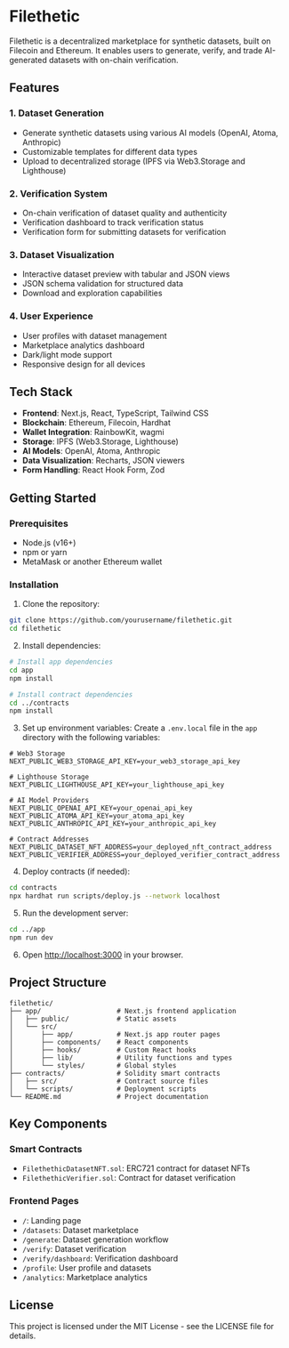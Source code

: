 # Filethetic

Filethetic is a decentralized marketplace for synthetic datasets, built on Filecoin and Ethereum. It enables users to generate, verify, and trade AI-generated datasets with on-chain verification.

## Features

### 1. Dataset Generation
- Generate synthetic datasets using various AI models (OpenAI, Atoma, Anthropic)
- Customizable templates for different data types
- Upload to decentralized storage (IPFS via Web3.Storage and Lighthouse)

### 2. Verification System
- On-chain verification of dataset quality and authenticity
- Verification dashboard to track verification status
- Verification form for submitting datasets for verification

### 3. Dataset Visualization
- Interactive dataset preview with tabular and JSON views
- JSON schema validation for structured data
- Download and exploration capabilities

### 4. User Experience
- User profiles with dataset management
- Marketplace analytics dashboard
- Dark/light mode support
- Responsive design for all devices

## Tech Stack

- **Frontend**: Next.js, React, TypeScript, Tailwind CSS
- **Blockchain**: Ethereum, Filecoin, Hardhat
- **Wallet Integration**: RainbowKit, wagmi
- **Storage**: IPFS (Web3.Storage, Lighthouse)
- **AI Models**: OpenAI, Atoma, Anthropic
- **Data Visualization**: Recharts, JSON viewers
- **Form Handling**: React Hook Form, Zod

## Getting Started

### Prerequisites
- Node.js (v16+)
- npm or yarn
- MetaMask or another Ethereum wallet

### Installation

1. Clone the repository:
```bash
git clone https://github.com/yourusername/filethetic.git
cd filethetic
```

2. Install dependencies:
```bash
# Install app dependencies
cd app
npm install

# Install contract dependencies
cd ../contracts
npm install
```

3. Set up environment variables:
Create a `.env.local` file in the `app` directory with the following variables:
```
# Web3 Storage
NEXT_PUBLIC_WEB3_STORAGE_API_KEY=your_web3_storage_api_key

# Lighthouse Storage
NEXT_PUBLIC_LIGHTHOUSE_API_KEY=your_lighthouse_api_key

# AI Model Providers
NEXT_PUBLIC_OPENAI_API_KEY=your_openai_api_key
NEXT_PUBLIC_ATOMA_API_KEY=your_atoma_api_key
NEXT_PUBLIC_ANTHROPIC_API_KEY=your_anthropic_api_key

# Contract Addresses
NEXT_PUBLIC_DATASET_NFT_ADDRESS=your_deployed_nft_contract_address
NEXT_PUBLIC_VERIFIER_ADDRESS=your_deployed_verifier_contract_address
```

4. Deploy contracts (if needed):
```bash
cd contracts
npx hardhat run scripts/deploy.js --network localhost
```

5. Run the development server:
```bash
cd ../app
npm run dev
```

6. Open [http://localhost:3000](http://localhost:3000) in your browser.

## Project Structure

```
filethetic/
├── app/                   # Next.js frontend application
│   ├── public/            # Static assets
│   └── src/
│       ├── app/           # Next.js app router pages
│       ├── components/    # React components
│       ├── hooks/         # Custom React hooks
│       ├── lib/           # Utility functions and types
│       └── styles/        # Global styles
├── contracts/             # Solidity smart contracts
│   ├── src/               # Contract source files
│   └── scripts/           # Deployment scripts
└── README.md              # Project documentation
```

## Key Components

### Smart Contracts
- `FilethethicDatasetNFT.sol`: ERC721 contract for dataset NFTs
- `FilethethicVerifier.sol`: Contract for dataset verification

### Frontend Pages
- `/`: Landing page
- `/datasets`: Dataset marketplace
- `/generate`: Dataset generation workflow
- `/verify`: Dataset verification
- `/verify/dashboard`: Verification dashboard
- `/profile`: User profile and datasets
- `/analytics`: Marketplace analytics

## License

This project is licensed under the MIT License - see the LICENSE file for details.
